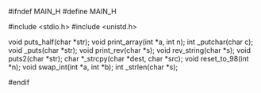 
#ifndef MAIN_H
#define MAIN_H

#include <stdio.h>
#include <unistd.h>

void puts_half(char *str);
void print_array(int *a, int n);
int _putchar(char c);
void _puts(char *str);
void print_rev(char *s);
void rev_string(char *s);
void puts2(char *str);
char *_strcpy(char *dest, char *src);
void reset_to_98(int *n);
void swap_int(int *a, int *b);
int _strlen(char *s);

#endif
